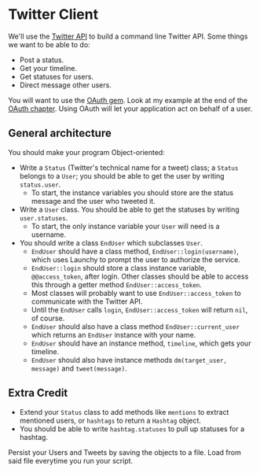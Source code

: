 # Twitter Client

We'll use the [Twitter API][api-docs] to build a command line Twitter
API. Some things we want to be able to do:

* Post a status.
* Get your timeline.
* Get statuses for users.
* Direct message other users.

You will want to use the [OAuth gem][oauth-github]. Look at my example
at the end of the [OAuth chapter][oauth-chapter]. Using OAuth will let
your application act on behalf of a user.

## General architecture

You should make your program Object-oriented:

* Write a `Status` (Twitter's technical name for a tweet) class; a
  `Status` belongs to a `User`; you should be able to get the user by
  writing `status.user`.
    * To start, the instance variables you should store are the status
      message and the user who tweeted it.
* Write a `User` class. You should be able to get the statuses by
  writing `user.statuses`.
    * To start, the only instance variable your `User` will need is a
      username.
* You should write a class `EndUser` which subclasses `User`.
    * `EndUser` should have a class method,
      `EndUser::login(username)`, which uses Launchy to prompt the
      user to authorize the service.
    * `EndUser::login` should store a class instance variable,
      `@@access_token`, after login. Other classes should be able to
      access this through a getter method `EndUser::access_token`.
    * Most classes will probably want to use `EndUser::access_token`
      to communicate with the Twitter API.
    * Until the `EndUser` calls `login`, `EndUser::access_token` will
      return `nil`, of course.
    * `EndUser` should also have a class method
      `EndUser::current_user` which returns an `EndUser` instance with
      your name.
    * `EndUser` should have an instance method, `timeline`, which gets
      your timeline.
    * `EndUser` should also have instance methods `dm(target_user,
      message)` and `tweet(message)`.

## Extra Credit

* Extend your `Status` class to add methods like `mentions` to extract
  mentioned users, or `hashtags` to return a `Hashtag` object.
* You should be able to write `hashtag.statuses` to pull up statuses
  for a hashtag.

Persist your Users and Tweets by saving the objects to a file. Load
from said file everytime you run your script.

[api-docs]: https://dev.twitter.com/docs/api/1.1
[oauth-github]: https://github.com/oauth/oauth-ruby
[oauth-chapter]: ../the-web/oauth.md
